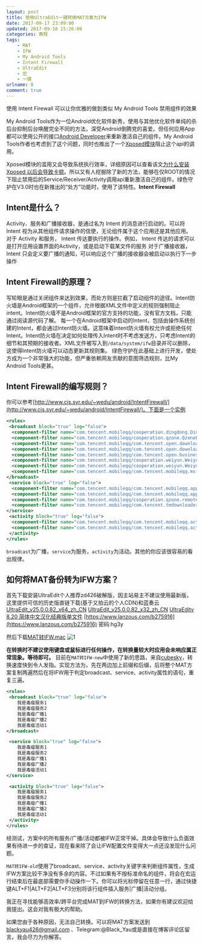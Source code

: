 ```yaml
---
layout: post
title: 使用UltraEdit一键转换MAT方案为IFW
date: 2017-09-17 23:09:00
updated: 2017-09-18 15:26:00
categories: 教程
tags: 
    - MAT
    - IFW
    - My Android Tools
    - Intent Firewall
    - UltraEdit
    - 宏
    - 一键
urlname: 8
comment: true
---
```

使用 Intent Firewall 可以让你优雅的做到类似 My Android Tools 禁用组件的效果

<!-- more -->

My Android Tools作为一位Android优化软件新秀，使用与其他优化软件单纯的杀后台抑制后台唤醒完全不同的方法，深受Android倒腾党的喜爱。但任何应用App都可以使用公开的接口[Android Developer](https://developer.android.com/reference/android/content/pm/PackageManager.html?hl=zh-cn#setComponentEnabledSetting)来重新激活自己的组件。My Android Tools作者也考虑到了这个问题，同时也推出了一个[Xposed模块](https://www.coolapk.com/apk/cn.wq.myandroidtoolsxposed)阻止这个api的调用。

Xposed模块的滥用又会导致系统执行效率，详细原因可以查看该文[为什么安装 Xposed 以后会导致卡顿](https://blog.nfz.moe/archives/why-xposed-cause-unsmooth-exprience.html)。所以又有人挖掘除了新的方法，能够在仅ROOT的情况下阻止禁用后的Service/Receiver/Activity调用api重新激活自己的组件。绿色守护在V3.0时也在新推出的“处方”功能时，使用了该特性。**Intent Firewall**

## Intent是什么？
Activity、服务和广播接收器，是通过名为 Intent 的消息进行启动的。可以将 Intent 视为从其他组件请求操作的信使，无论组件属于这个应用还是其他应用。
对于 Activity 和服务， Intent 传达要执行的操作。例如， Intent 传达的请求可以是打开应用设置界面的Activity，或是启动下载某文件的服务
对于广播接收器， Intent 只会定义要广播的通知，可以响应这个广播的接收器会被启动以执行下一步操作

## Intent Firewall的原理？
写轮眼是通过关闭组件来达到效果，而处方则是拦截了启动组件的途径。Intent防火墙是Android框架的一个组件，允许根据XML文件中定义的规则强制阻止intent。Intent防火墙不是Android框架的官方支持的功能，没有官方文档，只能通过阅读源代码了解。
每一个在Android框架中启动的Intent，包括由操作系统创建的Intent，都会通过Intent防火墙。这意味着Intent防火墙有权允许或拒绝任何Intent。Intent防火墙在决定如何处理传入Intent时不考虑发送方，只考虑Intent的细节和其预期的接收者。XML文件被写入到`/data/system/ifw`目录并可以删除，这使得Intent防火墙可以动态更新其规则集。
绿色守护在此基础上进行开发，使处方成为一个非常强大的功能，但严重依赖网友贡献的意图筛选规则，比My Android Tools更甚。

## Intent Firewall的编写规则？
你可以参考[http://www.cis.syr.edu/~wedu/android/IntentFirewall/](http://www.cis.syr.edu/~wedu/android/IntentFirewall/)。下面是一个实例

```xml
<rules>
 <broadcast block="true" log="false">
  <component-filter name="com.tencent.mobileqq/cooperation.dingdong.DingdongPluginProxyBroadcastReceiver" />
  <component-filter name="com.tencent.mobileqq/cooperation.qzone.QzoneProxyReceiver" />
  <component-filter name="com.tencent.mobileqq/com.tencent.open.downloadnew.common.DownloadReceiver" />
  <component-filter name="com.tencent.mobileqq/com.tencent.open.downloadnew.common.DownloadReceiverWebProcess" />
  <component-filter name="com.tencent.mobileqq/com.tencent.open.business.base.appreport.AppReportReceiver" />
  <component-filter name="com.tencent.mobileqq/cooperation.weiyun.WeiyunProxyBroadcastReceiver" />
  <component-filter name="com.tencent.mobileqq/cooperation.weiyun.WeiyunBroadcastReceiver" />
  <component-filter name="com.tencent.mobileqq/com.tencent.mobileqq.msf.core.NetConnInfoCenter" />
</broadcast>
 <service block="true" log="false">
  <component-filter name="com.tencent.mobileqq/com.tencent.mobileqq.app.CoreService" />
  <component-filter name="com.tencent.mobileqq/com.tencent.mobileqq.app.CoreService$KernelService" />
  <component-filter name="com.tencent.mobileqq/cooperation.qzone.remote.logic.QzoneWebPluginProxyService" />
  <component-filter name="com.tencent.mobileqq/com.tencent.tmdownloader.TMAssistantDownloadService" />
</service>
 <activity block="true" log="false">
  <component-filter name="com.tencent.mobileqq/com.tencent.mobileqq.activity.UpgradeActivity" />
  <component-filter name="com.tencent.mobileqq/com.tencent.mobileqq.activity.UpgradeDetailActivity" />
 </activity>
</rules>
```

`broadcast`为广播，`service`为服务，`activity`为活动。其他的你应该很容易的看出规律。

## 如何将MAT备份转为IFW方案？
首先下载安装UltraEdit个人推荐zd426破解版，因主站易主不建议使用最新版，这里提供可信的历史版直链下载(基于又拍云的个人CDN)和蓝奏云
[UltraEdit_v25.0.0.82_x64_zh_CN](https://st.blackyau.net/dl/UltraEdit/UltraEdit_v25.0.0.82_x64_zh_CN.7z)
[UltraEdit_v25.0.0.82_x32_zh_CN](https://st.blackyau.net/dl/UltraEdit/UltraEdit_v25.0.0.82_x32_zh_CN.7z)
[UltraEditv 8.20 简体中文汉化经典版单文件](https://st.blackyau.net/dl/UltraEdit/UltraEdit.exe)
[https://www.lanzous.com/b275916](https://www.lanzous.com/b275916) 密码:hg3y

然后下载[MAT转IFW.mac](https://st.blackyau.net/blog/8/MAT%E8%BD%ACIFW-V2.0.mac)
![1](https://st.blackyau.net/blog/8/1.png)

**在转换时不建议使用键盘或鼠标进行任何操作，在转换量较大时应用会未响应属正常现象。等待即可。**
目前在`MAT转IFW-new`中使用了新的思路，来自[cubesky](https://bbs.letitfly.me/d/100/11)，转换速度快到令人发指。实现方法为，先在两边加上前缀和后缀，后将整个MAT方案复制两遍然后在将IFW用于判定broadcast、service、activity属性的语句，重复三遍。

```xml
<rules>
 <broadcast block="true" log="false">
    我是毒瘤服务1
    我是毒瘤服务2
    我是毒瘤广播1
    我是毒瘤广播2
    我是毒瘤活动1
</broadcast>

 <service block="true" log="false">
    我是毒瘤服务1
    我是毒瘤服务2
    我是毒瘤广播1
    我是毒瘤广播2
    我是毒瘤活动1
</service>

 <activity block="true" log="false">
    我是毒瘤服务1
    我是毒瘤服务2
    我是毒瘤广播1
    我是毒瘤广播2
    我是毒瘤活动1
 </activity>
</rules>
```

经测试，方案中的所有服务/广播/活动都被IFW正常干掉。具体会导致什么负面效果有待进一步的查证，现在看来除了会让IFW配置文件变得大一点还没发现什么问题。

`MAT转IFW-old`使用了broadcast、service、activity关键字来判断组件属性，生成IFW方案比较干净没有多余的内容。不过如果有不按标准命名的组件，将会在宏运行结束后在最底部需要你手动操作一下。你可以将光标停留在任意一行，通过快捷键ALT+F1|ALT+F2|ALT+F3分别将该行组件插入服务|广播|活动分组。

我正在寻找能够高效率/跨平台完成MAT到IFW的转换方法，如果你有建议欢迎给我提出。这会对我有极大的帮助。

如果您由于各种原因，无法自己转换。可以将MAT方案发送到 blackyau426@gmail.com 、Telegram:@Black_Yau或是直接在博客评论区留言。我会尽力为你解答。